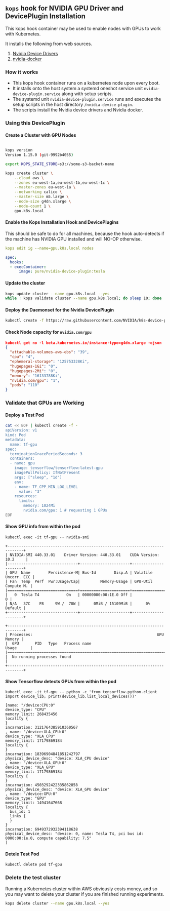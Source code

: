 ## `kops` hook for NVIDIA GPU Driver and DevicePlugin Installation

This kops hook container may be used to enable nodes with GPUs to work with Kubernetes.

It installs the following from web sources.

1. [Nvidia Device Drivers](http://www.nvidia.com/Download/index.aspx)
2. [nvidia-docker](https://github.com/NVIDIA/nvidia-docker)

### How it works

* This kops hook container runs on a kubernetes node upon every boot.
* It installs onto the host system a systemd oneshot service unit `nvidia-device-plugin.service` along with setup scripts.
* The systemd unit `nvidia-device-plugin.service` runs and executes the setup scripts in the host directory `/nvidia-device-plugin`.
* The scripts install the Nvidia device drivers and Nvidia docker.

### Using this DevicePlugin

#### Create a Cluster with GPU Nodes

```bash

kops version
Version 1.15.0 (git-9992b4055)

export KOPS_STATE_STORE=s3://some-s3-backet-name

kops create cluster \
    --cloud aws \
    --zones eu-west-1a,eu-west-1b,eu-west-1c \
    --master-zones eu-west-1a \
    --networking calico \
    --master-size m5.large \
    --node-size g4dn.xlarge \
    --node-count 1 \
    gpu.k8s.local

```

#### Enable the Kops Installation Hook and DevicePlugins

This should be safe to do for all machines, because the hook auto-detects if the machine has NVIDIA GPU installed and will NO-OP otherwise.

```yaml
kops edit ig --name=gpu.k8s.local nodes

spec:
  hooks:
  - execContainer:
      image: pure/nvidia-device-plugin:tesla
```


#### Update the cluster

```bash
kops update cluster --name gpu.k8s.local --yes
while ! kops validate cluster --name gpu.k8s.local; do sleep 10; done

```

#### Deploy the Daemonset for the Nvidia DevicePlugin

```bash
kubectl create -f https://raw.githubusercontent.com/NVIDIA/k8s-device-plugin/1.0.0-beta4/nvidia-device-plugin.yml
```

#### Check Node capacity for `nvidia.com/gpu`

```json
kubectl get no -l beta.kubernetes.io/instance-type=g4dn.xlarge -ojson | jq '.items[].status.capacity'
{
  "attachable-volumes-aws-ebs": "39",
  "cpu": "4",
  "ephemeral-storage": "125753328Ki",
  "hugepages-1Gi": "0",
  "hugepages-2Mi": "0",
  "memory": "16133788Ki",
  "nvidia.com/gpu": "1",
  "pods": "110"
}

```

### Validate that GPUs are Working

#### Deploy a Test Pod

```bash
cat << EOF | kubectl create -f -
apiVersion: v1
kind: Pod
metadata:
  name: tf-gpu
spec:
  terminationGracePeriodSeconds: 3
  containers:
  - name: gpu
    image: tensorflow/tensorflow:latest-gpu
    imagePullPolicy: IfNotPresent
    args: ["sleep", "1d"]
    env:
    - name: TF_CPP_MIN_LOG_LEVEL
      value: "3"
    resources:
      limits:
        memory: 1024Mi
        nvidia.com/gpu: 1 # requesting 1 GPUs
EOF
```

#### Show GPU info from within the pod

```
kubectl exec -it tf-gpu -- nvidia-smi

+-----------------------------------------------------------------------------+
| NVIDIA-SMI 440.33.01    Driver Version: 440.33.01    CUDA Version: 10.2     |
|-------------------------------+----------------------+----------------------+
| GPU  Name        Persistence-M| Bus-Id        Disp.A | Volatile Uncorr. ECC |
| Fan  Temp  Perf  Pwr:Usage/Cap|         Memory-Usage | GPU-Util  Compute M. |
|===============================+======================+======================|
|   0  Tesla T4            On   | 00000000:00:1E.0 Off |                    0 |
| N/A   37C    P8     9W /  70W |      0MiB / 15109MiB |      0%      Default |
+-------------------------------+----------------------+----------------------+
                                                                               
+-----------------------------------------------------------------------------+
| Processes:                                                       GPU Memory |
|  GPU       PID   Type   Process name                             Usage      |
|=============================================================================|
|  No running processes found                                                 |
+-----------------------------------------------------------------------------+

```

####  Show Tensorflow detects GPUs from within the pod

```
kubectl exec -it tf-gpu -- python -c 'from tensorflow.python.client import device_lib; print(device_lib.list_local_devices())'

[name: "/device:CPU:0"
device_type: "CPU"
memory_limit: 268435456
locality {
}
incarnation: 3121764385910360567
, name: "/device:XLA_CPU:0"
device_type: "XLA_CPU"
memory_limit: 17179869184
locality {
}
incarnation: 18396904841851242797
physical_device_desc: "device: XLA_CPU device"
, name: "/device:XLA_GPU:0"
device_type: "XLA_GPU"
memory_limit: 17179869184
locality {
}
incarnation: 4503292422335862858
physical_device_desc: "device: XLA_GPU device"
, name: "/device:GPU:0"
device_type: "GPU"
memory_limit: 14941647668
locality {
  bus_id: 1
  links {
  }
}
incarnation: 6949372932394118638
physical_device_desc: "device: 0, name: Tesla T4, pci bus id: 0000:00:1e.0, compute capability: 7.5"
]

```

#### Detele Test Pod

```bash
kubectl delete pod tf-gpu

```

### Delete the test cluster

Running a Kubernetes cluster within AWS obviously costs money, and so you may want to delete your cluster if you are finished running experiments.

```bash
kops delete cluster --name gpu.k8s.local --yes
```
